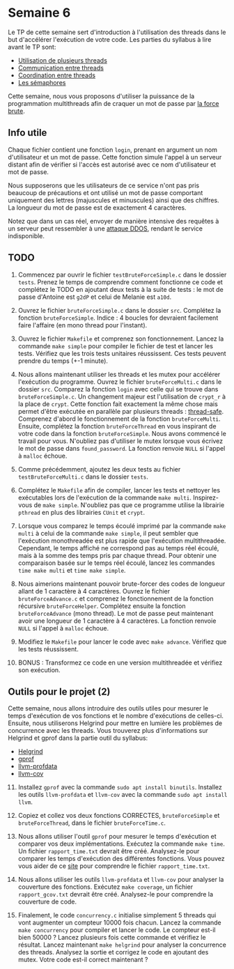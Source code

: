 # Semaine 6

Le TP de cette semaine sert d'introduction à l'utilisation des threads dans le but d'accélérer l'exécution de votre code. Les parties du syllabus à lire avant le TP sont:

- [Utilisation de plusieurs threads](https://lepl1503.info.ucl.ac.be/syllabus/theorie/Threads/threads.html)
- [Communication entre threads](https://lepl1503.info.ucl.ac.be/syllabus/theorie/Threads/threads2.html)
- [Coordination entre threads](https://lepl1503.info.ucl.ac.be/syllabus/theorie/Threads/threads2.html#coordination-entre-threads)
- [Les sémaphores](https://lepl1503.info.ucl.ac.be/syllabus/theorie/Threads/coordination.html)


Cette semaine, nous vous proposons d'utiliser la puissance de la programmation multithreads afin de craquer un mot de passe par [la force brute](https://fr.wikipedia.org/wiki/Attaque_par_force_brute).

## Info utile

Chaque fichier contient une fonction `login`, prenant en argument un nom d'utilisateur et un mot de passe. Cette fonction simule l'appel à un serveur distant afin de vérifier si l'accès est autorisé avec ce nom d'utilisateur et mot de passe.

Nous supposerons que les utilisateurs de ce service n'ont pas pris beaucoup de précautions et ont utilisé un mot de passe comportant uniquement des lettres (majuscules et minuscules) ainsi que des chiffres. La longueur du mot de passe est de exactement 4 caractères.

Notez que dans un cas réel, envoyer de manière intensive des requêtes à un serveur peut ressembler à une [attaque DDOS](https://fr.wikipedia.org/wiki/Attaque_par_déni_de_service), rendant le service indisponible.

## TODO

1. Commencez par ouvrir le fichier `testBruteForceSimple.c` dans le dossier `tests`. Prenez le temps de comprendre comment fonctionne ce code et complétez le TODO en ajoutant deux tests à la suite de tests : le mot de passe d'Antoine est `g2dP` et celui de Melanie est `a10d`.

2. Ouvrez le fichier `bruteForceSimple.c` dans le dossier `src`. Complétez la fonction `bruteForceSimple`. Indice : 4 boucles for devraient facilement faire l'affaire (en mono thread pour l'instant).

3. Ouvrez le fichier `Makefile` et comprenez son fonctionnement. Lancez la commande `make simple` pour compiler le fichier de test et lancer les tests. Vérifiez que les trois tests unitaires réussissent. Ces tests peuvent prendre du temps (+-1 minute).

4. Nous allons maintenant utiliser les threads et les mutex pour accélérer l'exécution du programme. Ouvrez le fichier `bruteForceMulti.c` dans le dossier `src`. Comparez la fonction `login` avec celle qui se trouve dans `bruteForceSimple.c`. Un changement majeur est l'utilisation de `crypt_r` à la place de `crypt`. Cette fonction fait exactement la même chose mais permet d'être exécutée en parallèle par plusieurs threads : [thread-safe](https://fr.wikipedia.org/wiki/Thread_safety). Comprenez d'abord le fonctionnement de la fonction `bruteForceMulti`. Ensuite, complétez la fonction `bruteForceThread` en vous inspirant de votre code dans la fonction `bruteForceSimple`. Nous avons commencé le travail pour vous. N'oubliez pas d'utiliser le mutex lorsque vous écrivez le mot de passe dans `found_password`. La fonction renvoie `NULL` si l'appel à `malloc` échoue.

5. Comme précédemment, ajoutez les deux tests au fichier `testBruteForceMulti.c` dans le dossier `tests`.

6. Complétez le `Makefile` afin de compiler, lancer les tests et nettoyer les exécutables lors de l'exécution de la commande `make multi`. Inspirez-vous de `make simple`. N'oubliez pas que ce programme utilise la librairie `pthread` en plus des librairies `CUnit` et `crypt`.

7. Lorsque vous comparez le temps écoulé imprimé par la commande `make multi` à celui de la commande `make simple`, il peut sembler que l'exécution monothreadée est plus rapide que l'exécution multithreadée. Cependant, le temps affiché ne correspond pas au temps réel écoulé, mais à la somme des temps pris par chaque thread. Pour obtenir une comparaison basée sur le temps réel écoulé, lancez les commandes `time make multi` et `time make simple`. 

8. Nous aimerions maintenant pouvoir brute-forcer des codes de longueur allant de 1 caractère à 4 caractères. Ouvrez le fichier `bruteForceAdvance.c` et comprenez le fonctionnement de la fonction récursive `bruteForceHelper`. Complétez ensuite la fonction `bruteForceAdvance` (mono thread). Le mot de passe peut maintenant avoir une longueur de 1 caractère à 4 caractères. La fonction renvoie `NULL` si l'appel à `malloc` échoue.

9. Modifiez le `Makefile` pour lancer le code avec `make advance`. Vérifiez que les tests réussissent.

10. BONUS : Transformez ce code en une version multithreadée et vérifiez son exécution.

## Outils pour le projet (2)

Cette semaine, nous allons introduire des outils utiles pour mesurer le temps d'exécution de vos fonctions et le nombre d'exécutions de celles-ci. Ensuite, nous utiliserons Helgrind pour mettre en lumière les problèmes de concurrence avec les threads. Vous trouverez plus d'informations sur Helgrind et gprof dans la partie outil du syllabus:

- [Helgrind](https://lepl1503.info.ucl.ac.be/syllabus/outils/valgrind.html#detecter-les-deadlocks-avec-valgrind)
- [gprof](https://lepl1503.info.ucl.ac.be/syllabus/outils/gprof.html)
- [llvm-profdata](https://llvm.org/docs/CommandGuide/llvm-profdata.html#profdata-merge)
- [llvm-cov](https://llvm.org/docs/CommandGuide/llvm-cov.html#llvm-cov-show)

11. Installez `gprof` avec la commande `sudo apt install binutils`. Installez les outils `llvm-profdata` et `llvm-cov` avec la commande `sudo apt install llvm`.

12. Copiez et collez vos deux fonctions CORRECTES, `bruteForceSimple` et `bruteForceThread`, dans le fichier `bruteForceTime.c`.

13. Nous allons utiliser l'outil `gprof` pour mesurer le temps d'exécution et comparer vos deux implémentations. Exécutez la commande `make time`. Un fichier `rapport_time.txt` devrait être créé. Analysez-le pour comparer les temps d'exécution des différentes fonctions. Vous pouvez vous aider de ce [site](https://ftp.gnu.org/old-gnu/Manuals/gprof-2.9.1/html_chapter/gprof_5.html) pour comprendre le fichier `rapport_time.txt`.

14. Nous allons utiliser les outils `llvm-profdata` et `llvm-cov` pour analyser la couverture des fonctions. Exécutez `make coverage`, un fichier `rapport_gcov.txt` devrait être créé. Analysez-le pour comprendre la couverture de code.

15. Finalement, le code `concurrency.c` initialise simplement 5 threads qui vont augmenter un compteur 10000 fois chacun. Lancez la commande `make concurrency` pour compiler et lancer le code. Le compteur est-il bien 50000 ? Lancez plusieurs fois cette commande et vérifiez le résultat. Lancez maintenant `make helgrind` pour analyser la concurrence des threads. Analysez la sortie et corrigez le code en ajoutant des mutex. Votre code est-il correct maintenant ?
